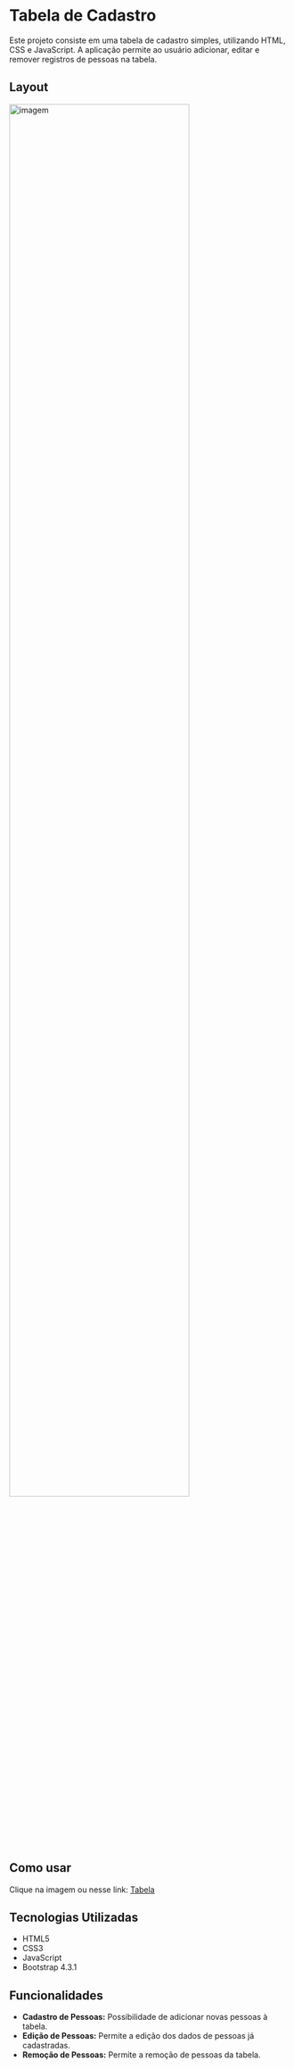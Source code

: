 # Tabela de Cadastro

Este projeto consiste em uma tabela de cadastro simples, utilizando HTML, CSS e JavaScript. A aplicação permite ao usuário adicionar, editar e remover registros de pessoas na tabela.

## Layout

<a href="https://tabelacadastro.netlify.app">
    <img src="https://github.com/Lucasleallopes/Tabela-de-cadastro/assets/82278599/b508c6be-dd85-4a99-b022-d3bedfb743de" width="80%" alt="imagem">
</a>

## Como usar

Clique na imagem ou nesse link: [Tabela](https://tabelacadastro.netlify.app)

## Tecnologias Utilizadas

- HTML5
- CSS3
- JavaScript
- Bootstrap 4.3.1

## Funcionalidades

- **Cadastro de Pessoas:** Possibilidade de adicionar novas pessoas à tabela.
- **Edição de Pessoas:** Permite a edição dos dados de pessoas já cadastradas.
- **Remoção de Pessoas:** Permite a remoção de pessoas da tabela.


